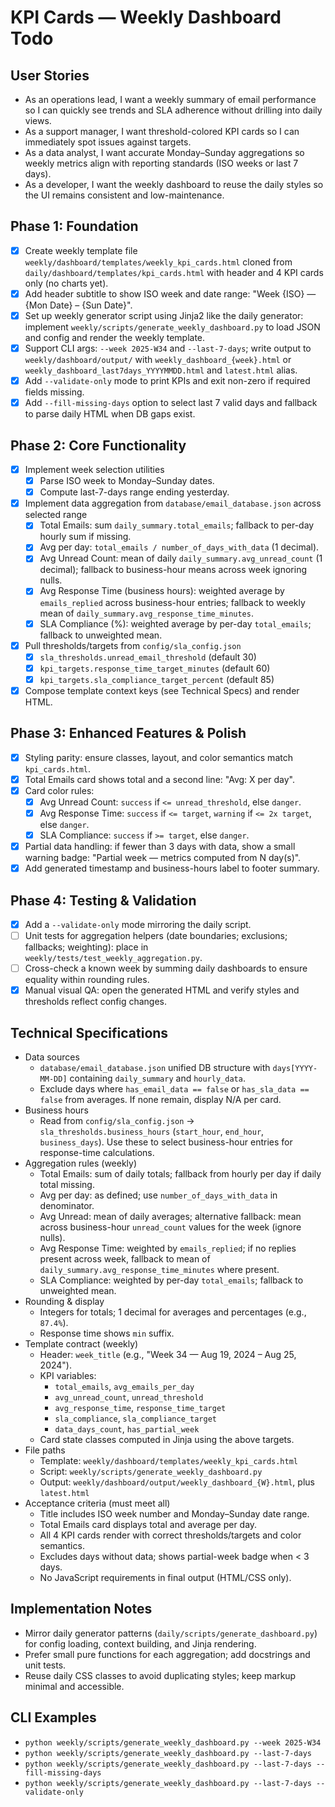 # KPI Cards — Weekly Dashboard Todo

## User Stories
- As an operations lead, I want a weekly summary of email performance so I can quickly see trends and SLA adherence without drilling into daily views.
- As a support manager, I want threshold-colored KPI cards so I can immediately spot issues against targets.
- As a data analyst, I want accurate Monday–Sunday aggregations so weekly metrics align with reporting standards (ISO weeks or last 7 days).
- As a developer, I want the weekly dashboard to reuse the daily styles so the UI remains consistent and low-maintenance.

## Phase 1: Foundation
- [x] Create weekly template file `weekly/dashboard/templates/weekly_kpi_cards.html` cloned from `daily/dashboard/templates/kpi_cards.html` with header and 4 KPI cards only (no charts yet).
- [x] Add header subtitle to show ISO week and date range: "Week {ISO} — {Mon Date} – {Sun Date}".
- [x] Set up weekly generator script using Jinja2 like the daily generator: implement `weekly/scripts/generate_weekly_dashboard.py` to load JSON and config and render the weekly template.
- [x] Support CLI args: `--week 2025-W34` and `--last-7-days`; write output to `weekly/dashboard/output/` with `weekly_dashboard_{week}.html` or `weekly_dashboard_last7days_YYYYMMDD.html` and `latest.html` alias.
- [x] Add `--validate-only` mode to print KPIs and exit non-zero if required fields missing.
- [x] Add `--fill-missing-days` option to select last 7 valid days and fallback to parse daily HTML when DB gaps exist.

## Phase 2: Core Functionality
- [x] Implement week selection utilities
  - [x] Parse ISO week to Monday–Sunday dates.
  - [x] Compute last-7-days range ending yesterday.
- [x] Implement data aggregation from `database/email_database.json` across selected range
  - [x] Total Emails: sum `daily_summary.total_emails`; fallback to per-day hourly sum if missing.
  - [x] Avg per day: `total_emails / number_of_days_with_data` (1 decimal).
  - [x] Avg Unread Count: mean of daily `daily_summary.avg_unread_count` (1 decimal); fallback to business-hour means across week ignoring nulls.
  - [x] Avg Response Time (business hours): weighted average by `emails_replied` across business-hour entries; fallback to weekly mean of `daily_summary.avg_response_time_minutes`.
  - [x] SLA Compliance (%): weighted average by per-day `total_emails`; fallback to unweighted mean.
- [x] Pull thresholds/targets from `config/sla_config.json`
  - [x] `sla_thresholds.unread_email_threshold` (default 30)
  - [x] `kpi_targets.response_time_target_minutes` (default 60)
  - [x] `kpi_targets.sla_compliance_target_percent` (default 85)
- [x] Compose template context keys (see Technical Specs) and render HTML.

## Phase 3: Enhanced Features & Polish
- [x] Styling parity: ensure classes, layout, and color semantics match `kpi_cards.html`.
- [x] Total Emails card shows total and a second line: "Avg: X per day".
- [x] Card color rules:
  - [x] Avg Unread Count: `success` if `<= unread_threshold`, else `danger`.
  - [x] Avg Response Time: `success` if `<= target`, `warning` if `<= 2x target`, else `danger`.
  - [x] SLA Compliance: `success` if `>= target`, else `danger`.
- [x] Partial data handling: if fewer than 3 days with data, show a small warning badge: "Partial week — metrics computed from N day(s)".
- [x] Add generated timestamp and business-hours label to footer summary.

## Phase 4: Testing & Validation
- [x] Add a `--validate-only` mode mirroring the daily script.
- [ ] Unit tests for aggregation helpers (date boundaries; exclusions; fallbacks; weighting): place in `weekly/tests/test_weekly_aggregation.py`.
- [ ] Cross-check a known week by summing daily dashboards to ensure equality within rounding rules.
- [x] Manual visual QA: open the generated HTML and verify styles and thresholds reflect config changes.

## Technical Specifications
- Data sources
  - `database/email_database.json` unified DB structure with `days[YYYY-MM-DD]` containing `daily_summary` and `hourly_data`.
  - Exclude days where `has_email_data == false` or `has_sla_data == false` from averages. If none remain, display N/A per card.
- Business hours
  - Read from `config/sla_config.json` → `sla_thresholds.business_hours` (`start_hour`, `end_hour`, `business_days`). Use these to select business-hour entries for response-time calculations.
- Aggregation rules (weekly)
  - Total Emails: sum of daily totals; fallback from hourly per day if daily total missing.
  - Avg per day: as defined; use `number_of_days_with_data` in denominator.
  - Avg Unread: mean of daily averages; alternative fallback: mean across business-hour `unread_count` values for the week (ignore nulls).
  - Avg Response Time: weighted by `emails_replied`; if no replies present across week, fallback to mean of `daily_summary.avg_response_time_minutes` where present.
  - SLA Compliance: weighted by per-day `total_emails`; fallback to unweighted mean.
- Rounding & display
  - Integers for totals; 1 decimal for averages and percentages (e.g., `87.4%`).
  - Response time shows `min` suffix.
- Template contract (weekly)
  - Header: `week_title` (e.g., "Week 34 — Aug 19, 2024 – Aug 25, 2024").
  - KPI variables:
    - `total_emails`, `avg_emails_per_day`
    - `avg_unread_count`, `unread_threshold`
    - `avg_response_time`, `response_time_target`
    - `sla_compliance`, `sla_compliance_target`
    - `data_days_count`, `has_partial_week`
  - Card state classes computed in Jinja using the above targets.
- File paths
  - Template: `weekly/dashboard/templates/weekly_kpi_cards.html`
  - Script: `weekly/scripts/generate_weekly_dashboard.py`
  - Output: `weekly/dashboard/output/weekly_dashboard_{W}.html`, plus `latest.html`
- Acceptance criteria (must meet all)
  - Title includes ISO week number and Monday–Sunday date range.
  - Total Emails card displays total and average per day.
  - All 4 KPI cards render with correct thresholds/targets and color semantics.
  - Excludes days without data; shows partial-week badge when < 3 days.
  - No JavaScript requirements in final output (HTML/CSS only).

## Implementation Notes
- Mirror daily generator patterns (`daily/scripts/generate_dashboard.py`) for config loading, context building, and Jinja rendering.
- Prefer small pure functions for each aggregation; add docstrings and unit tests.
- Reuse daily CSS classes to avoid duplicating styles; keep markup minimal and accessible.

## CLI Examples
- `python weekly/scripts/generate_weekly_dashboard.py --week 2025-W34`
- `python weekly/scripts/generate_weekly_dashboard.py --last-7-days`
- `python weekly/scripts/generate_weekly_dashboard.py --last-7-days --fill-missing-days`
- `python weekly/scripts/generate_weekly_dashboard.py --last-7-days --validate-only`
